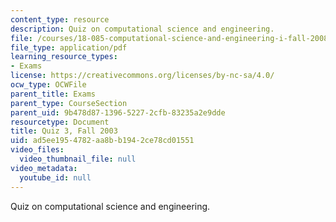 ```yaml
---
content_type: resource
description: Quiz on computational science and engineering.
file: /courses/18-085-computational-science-and-engineering-i-fall-2008/ad5ee1954782aa8bb1942ce78cd01551_q318085f03.pdf
file_type: application/pdf
learning_resource_types:
- Exams
license: https://creativecommons.org/licenses/by-nc-sa/4.0/
ocw_type: OCWFile
parent_title: Exams
parent_type: CourseSection
parent_uid: 9b478d87-1396-5227-2cfb-83235a2e9dde
resourcetype: Document
title: Quiz 3, Fall 2003
uid: ad5ee195-4782-aa8b-b194-2ce78cd01551
video_files:
  video_thumbnail_file: null
video_metadata:
  youtube_id: null
---
```

Quiz on computational science and engineering.